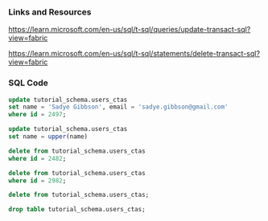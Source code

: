 ### Links and Resources
https://learn.microsoft.com/en-us/sql/t-sql/queries/update-transact-sql?view=fabric

https://learn.microsoft.com/en-us/sql/t-sql/statements/delete-transact-sql?view=fabric

### SQL Code
```sql
update tutorial_schema.users_ctas
set name = 'Sadye Gibbson', email = 'sadye.gibbson@gmail.com'
where id = 2497;
```

```sql
update tutorial_schema.users_ctas
set name = upper(name)
```

```sql
delete from tutorial_schema.users_ctas
where id = 2482;
 ```

```sql
delete from tutorial_schema.users_ctas
where id = 2982;
```

```sql
delete from tutorial_schema.users_ctas;
```

```sql
drop table tutorial_schema.users_ctas;
```